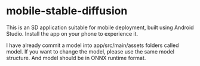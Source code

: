# mobile-stable-diffusion

This is an SD application suitable for mobile deployment, built using Android Studio. Install the app on your phone to experience it.

I have already commit a model into app/src/main/assets folders called model. If you want to change the model, please use the same model structure.
And model should be in ONNX runtime format.
